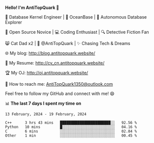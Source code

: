 
**Hello! I'm AntiTopQuark 👋**

🔧 Database Kernel Engineer | 🌊 OceanBase | 🤖 Autonomous Database Explorer

🌱 Open Source Novice | 💻 Coding Enthusiast | 🔍 Detective Fiction Fan

😸 Cat Dad x2 | 🎉 @AntiTopQuark | ✨ Chasing Tech & Dreams

🌐 My blog: http://blog.antitopquark.website/

📄 My Resume: http://cv_cn.antitopquark.website/

🏆 My OJ: http://oj.antitopquark.website/

📧 How to reach me: AntiTopQuark1350@outlook.com

Feel free to follow my GitHub and connect with me! 😄

📊 **The last 7 days I spent my time on** 

<!--START_SECTION:waka-->
```text
13 February, 2024 - 19 February, 2024

C++      3 hrs 43 mins   ███████████████████████░░   92.56 % 
Python   10 mins         █░░░░░░░░░░░░░░░░░░░░░░░░   04.16 % 
C        6 mins          ░░░░░░░░░░░░░░░░░░░░░░░░░   02.84 % 
Other    1 min           ░░░░░░░░░░░░░░░░░░░░░░░░░   00.45 %
```
<!--END_SECTION:waka-->


